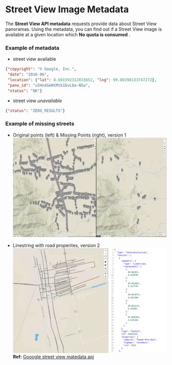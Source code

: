 # Street View Image Metadata

The **Street View API metadata** requests provide data about Street View panoramas. Using the metadata, you can find out if a Street View image is available at a given location which **No quota is consumed** .


### Example of metadata
* street view available
```json
{"copyright": "© Google, Inc.",
 "date": "2016-06",
 "location": {"lat": 8.601592312833652, "lng": 99.80298133747272},
 "pano_id": "u5Hn4GeNtMtk1EvLOa-N5w",
 "status": "OK"}
```
* street view *unavailable*
```json
{"status": "ZERO_RESULTS"}
```

### Example of missing streets
* Original points (left) & Missing Points (right), version 1
![Example of missing streets](pics/missing-points.png)

* Linestring with road properites, version 2
![Example of missing streets](pics/roads.png)
**Ref:** [Gooogle street view matedata api](https://developers.google.com/maps/documentation/streetview/metadata)